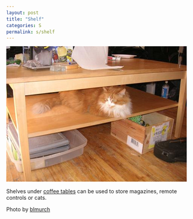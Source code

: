 ```yaml
---
layout: post
title: "Shelf"
categories: S
permalink: s/shelf
---
```


<img src="/images/s/shelf.jpg">

Shelves under <a href="/c/coffee-table">coffee tables</a> can be used to store magazines, remote controls or cats.

Photo by <a href="http://www.flickr.com/photos/blmurch/169000420/">blmurch</a>